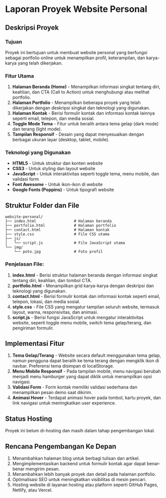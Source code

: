 # Laporan Proyek Website Personal

## Deskripsi Proyek

### Tujuan
Proyek ini bertujuan untuk membuat website personal yang berfungsi sebagai portfolio online untuk menampilkan profil, keterampilan, dan karya-karya yang telah dikerjakan.

### Fitur Utama
1. **Halaman Beranda (Home)** - Menampilkan informasi singkat tentang diri, keahlian, dan CTA (Call to Action) untuk menghubungi atau melihat portfolio.
2. **Halaman Portfolio** - Menampilkan beberapa proyek yang telah dikerjakan dengan deskripsi singkat dan teknologi yang digunakan.
3. **Halaman Kontak** - Berisi formulir kontak dan informasi kontak lainnya seperti email, telepon, dan media sosial.
4. **Toggle Mode Tema** - Fitur untuk beralih antara tema gelap (dark mode) dan terang (light mode).
5. **Tampilan Responsif** - Desain yang dapat menyesuaikan dengan berbagai ukuran layar (desktop, tablet, mobile).

### Teknologi yang Digunakan
- **HTML5** - Untuk struktur dan konten website
- **CSS3** - Untuk styling dan layout website
- **JavaScript** - Untuk interaktivitas seperti toggle tema, menu mobile, dan validasi form
- **Font Awesome** - Untuk ikon-ikon di website
- **Google Fonts (Poppins)** - Untuk tipografi website

## Struktur Folder dan File

```
website-personal/
├── index.html                 # Halaman beranda
├── portfolio.html             # Halaman portfolio
├── contact.html               # Halaman kontak
├── style.css                  # File CSS utama
├── js/
│   └── script.js              # File JavaScript utama
└── img/
    └── poto.jpg               # Foto profil
```

### Penjelasan File:
1. **index.html** - Berisi struktur halaman beranda dengan informasi singkat tentang diri, keahlian, dan tombol CTA.
2. **portfolio.html** - Menampilkan grid karya-karya dengan deskripsi dan teknologi yang digunakan.
3. **contact.html** - Berisi formulir kontak dan informasi kontak seperti email, telepon, lokasi, dan media sosial.
4. **style.css** - File CSS yang mengatur tampilan seluruh website, termasuk layout, warna, responsivitas, dan animasi.
5. **script.js** - Berisi fungsi JavaScript untuk mengatur interaktivitas website, seperti toggle menu mobile, switch tema gelap/terang, dan pengiriman formulir.

## Implementasi Fitur
1. **Tema Gelap/Terang** - Website secara default menggunakan tema gelap, namun pengguna dapat beralih ke tema terang dengan mengklik ikon di navbar. Preferensi tema disimpan di localStorage.
2. **Menu Mobile Responsif** - Pada tampilan mobile, menu navigasi berubah menjadi menu hamburger yang dapat diklik untuk menampilkan opsi navigasi.
3. **Validasi Form** - Form kontak memiliki validasi sederhana dan menampilkan pesan demo saat dikirim.
4. **Animasi Hover** - Terdapat animasi hover pada tombol, kartu proyek, dan link navigasi untuk meningkatkan user experience.

## Status Hosting
Proyek ini belum di-hosting dan masih dalam tahap pengembangan lokal.

## Rencana Pengembangan Ke Depan
1. Menambahkan halaman blog untuk berbagi tulisan dan artikel.
2. Mengimplementasikan backend untuk formulir kontak agar dapat benar-benar mengirim pesan.
3. Menambahkan lebih banyak proyek dan detail pada halaman portfolio.
4. Optimalisasi SEO untuk meningkatkan visibilitas di mesin pencari.
5. Hosting website di layanan hosting atau platform seperti GitHub Pages, Netlify, atau Vercel.
